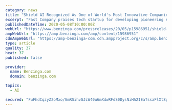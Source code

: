 ```yaml
---
category: news
title: "Shield AI Recognized As One of World's Most Innovative Companies"
excerpt: "Fast Company praises tech startup for developing pioneering AI technology for use in conflict zones SAN DIEGO (PRWEB) Shield AI, the technology company focused"
publishedDateTime: 2020-05-08T10:00:00Z
webUrl: "https://www.benzinga.com/pressreleases/20/05/p15986951/shield-ai-recognized-as-one-of-worlds-most-innovative-companies"
ampWebUrl: "https://amp.benzinga.com/amp/content/15986951"
cdnAmpWebUrl: "https://amp-benzinga-com.cdn.ampproject.org/c/s/amp.benzinga.com/amp/content/15986951"
type: article
quality: 37
heat: 37
published: false

provider:
  name: Benzinga.com
  domain: benzinga.com

topics:
  - AI

secured: "FuFhdCqzyZ2oMxo/GmRSihvGJiW40u6mXdwRFdS0DysNiHA2IEaTssaFlXt8g2IsYWMGLo2XQM1FP/iU0f18im4kwnGbYhcAAfjVz4GCG+LFOSQgFyUnk1jVp3ajOu6jWHJ9Ru9odofZPDwZVjt/+t+DLjyzKB/cITrCavnLvThVh12bTANuvuZeKXvJKGqbdEs+BAmwYWdOB+is7Sv7QdsMKOJVXVMrOpUJCexgmQdaa8LdmbKFqqMypgk6Tr4kB+u9Wy4PcNwd6CgUykU2iTh9wgvI6v2u1i8VZ3yLmvw38VMIhX89SwwG/AjVNuJl;5RmoHTg4PZDahjuHIQ9mhQ=="
---
```


